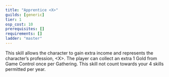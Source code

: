 ```yaml
---
title: "Apprentice <X>"
guilds: [generic]
tier: 1
osp_cost: 10
prerequisites: []
requirements: []
ladder: "master"
---
```

This skill allows the character to gain extra income and represents the character’s profession, \<X>. The player can collect an extra 1 Gold from Game Control once per Gathering. This skill not count towards your 4 skills permitted per year.